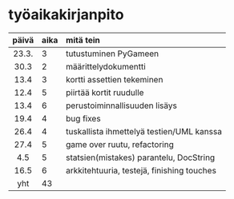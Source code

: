 # työaikakirjanpito

| päivä | aika | mitä tein  |
| :----:|:-----| :-----|
| 23.3. | 3    | tutustuminen PyGameen |
| 30.3  | 2    | määrittelydokumentti |
| 13.4  | 3    | kortti assettien tekeminen |
| 12.4  | 5    | piirtää kortit ruudulle |
| 13.4  | 6    | perustoiminnallisuuden lisäys |
| 19.4  | 4    | bug fixes              |
| 26.4  | 4    | tuskallista ihmettelyä testien/UML kanssa |
| 27.4  | 5    | game over ruutu, refactoring |
|  4.5  | 5    | statsien(mistakes) parantelu, DocString |
| 16.5  | 6    | arkkitehtuuria, testejä, finishing touches |
| yht   | 43   |                  | 
